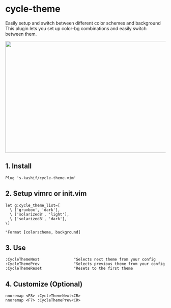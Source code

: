 # cycle-theme

Easily setup and switch between different color schemes and background
This plugin lets you set up color-bg combinations and easily switch between them.

<img src="https://media.giphy.com/media/1O431gKYbNIoYnmePm/giphy.gif" width="600" height="350" />

## 1. Install


    Plug 's-kashif/cycle-theme.vim'


## 2. Setup vimrc or init.vim


    let g:cycle_theme_list=[
      \ ['gruvbox', 'dark'],
      \ ['solarized8', 'light'],
      \ ['solarized8', 'dark'],
    \]

    "Format [colorscheme, background]


## 3. Use

    :CycleThemeNext               "Selects next theme from your config
    :CycleThemePrev               "Selects previous theme from your config
    :CycleThemeReset              "Resets to the first theme


## 4. Customize (Optional)

    nnoremap <F8> :CycleThemeNext<CR>
    nnoremap <F7> :CycleThemePrev<CR>
